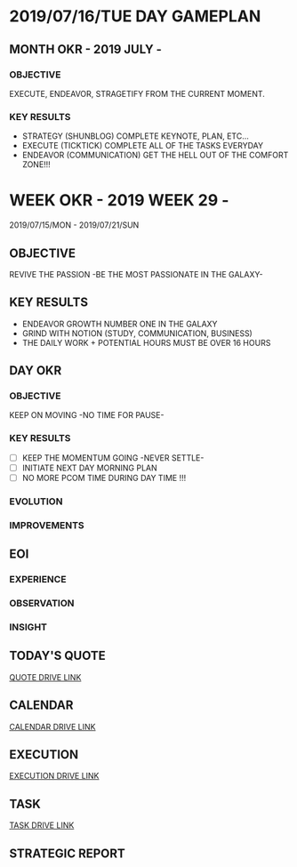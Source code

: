 # 2019/07/16/TUE DAY GAMEPLAN

## MONTH OKR - 2019 JULY -

### OBJECTIVE

EXECUTE, ENDEAVOR, STRAGETIFY FROM THE CURRENT MOMENT.

### KEY RESULTS

- STRATEGY (SHUNBLOG) COMPLETE KEYNOTE, PLAN, ETC...
- EXECUTE (TICKTICK) COMPLETE ALL OF THE TASKS EVERYDAY
- ENDEAVOR (COMMUNICATION) GET THE HELL OUT OF THE COMFORT ZONE!!!

# WEEK OKR - 2019 WEEK 29 -

2019/07/15/MON - 2019/07/21/SUN

## OBJECTIVE

REVIVE THE PASSION -BE THE MOST PASSIONATE IN THE GALAXY-

## KEY RESULTS

- ENDEAVOR GROWTH NUMBER ONE IN THE GALAXY
- GRIND WITH NOTION (STUDY, COMMUNICATION, BUSINESS)
- THE DAILY WORK + POTENTIAL HOURS MUST BE OVER 16 HOURS

## DAY OKR

### OBJECTIVE

KEEP ON MOVING -NO TIME FOR PAUSE-

### KEY RESULTS

- [ ] KEEP THE MOMENTUM GOING -NEVER SETTLE-
- [ ] INITIATE NEXT DAY MORNING PLAN
- [ ] NO MORE PCOM TIME DURING DAY TIME !!!

### EVOLUTION

### IMPROVEMENTS

## EOI

### EXPERIENCE

### OBSERVATION

### INSIGHT

## TODAY'S QUOTE

[QUOTE DRIVE LINK](https://drive.google.com/open?id=1OyIRGGAdTrOmVS17hislHBFEQ1f8rAeE)

## CALENDAR

[CALENDAR DRIVE LINK]()

## EXECUTION

[EXECUTION DRIVE LINK](https://docs.google.com/spreadsheets/d/1nUFC_97On1yc2Gvo3tWCSQ-rK42_PwxnO0aDLirarqA/edit?usp=sharing)

## TASK

[TASK DRIVE LINK](https://drive.google.com/open?id=1qjTcmsZud7mK1u58yD8orOYAJWHOXtfK)

## STRATEGIC REPORT
